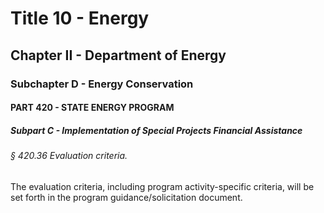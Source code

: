 
# Title 10 - Energy
## Chapter II - Department of Energy
### Subchapter D - Energy Conservation
#### PART 420 - STATE ENERGY PROGRAM
##### Subpart C - Implementation of Special Projects Financial Assistance
###### § 420.36 Evaluation criteria.

The evaluation criteria, including program activity-specific criteria, will be set forth in the program guidance/solicitation document.
